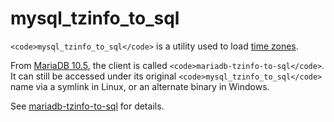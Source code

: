 
# mysql_tzinfo_to_sql

`<code>mysql_tzinfo_to_sql</code>` is a utility used to load [time zones](../../reference/data-types/string-data-types/character-sets/internationalization-and-localization/time-zones.md).


From [MariaDB 10.5](../../../release-notes/mariadb-community-server/what-is-mariadb-105.md), the client is called `<code>mariadb-tzinfo-to-sql</code>`. It can still be accessed under its original `<code>mysql_tzinfo_to_sql</code>` name via a symlink in Linux, or an alternate binary in Windows.


See [mariadb-tzinfo-to-sql](../mariadb-tzinfo-to-sql.md) for details.

